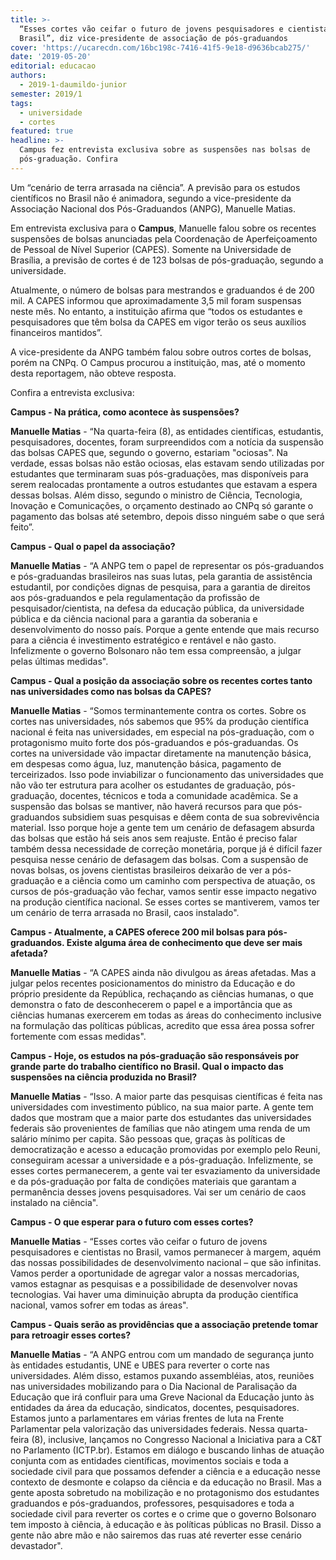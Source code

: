 ```yaml
---
title: >-
  “Esses cortes vão ceifar o futuro de jovens pesquisadores e cientistas no
  Brasil”, diz vice-presidente de associação de pós-graduandos
cover: 'https://ucarecdn.com/16bc198c-7416-41f5-9e18-d9636bcab275/'
date: '2019-05-20'
editorial: educacao
authors:
  - 2019-1-daumildo-junior
semester: 2019/1
tags:
  - universidade
  - cortes
featured: true
headline: >-
  Campus fez entrevista exclusiva sobre as suspensões nas bolsas de
  pós-graduação. Confira
---
```

Um “cenário de terra arrasada na ciência”. A previsão para os estudos científicos no Brasil não é animadora, segundo a vice-presidente da Associação Nacional dos Pós-Graduandos (ANPG), Manuelle Matias.

Em entrevista exclusiva para o **Campus**, Manuelle falou sobre os recentes suspensões de bolsas anunciadas pela Coordenação de Aperfeiçoamento de Pessoal de Nível Superior (CAPES). Somente na Universidade de Brasília, a previsão de cortes é de 123 bolsas de pós-graduação, segundo a universidade. 

Atualmente, o número de bolsas para mestrandos e graduandos é de 200 mil. A CAPES informou que aproximadamente 3,5 mil foram suspensas neste mês. No entanto, a instituição afirma que “todos os estudantes e pesquisadores que têm bolsa da CAPES em vigor terão os seus auxílios financeiros mantidos”.

A vice-presidente da ANPG também falou sobre outros cortes de bolsas, porém na CNPq.  O Campus procurou a instituição, mas, até o momento desta reportagem, não obteve resposta.

Confira a entrevista exclusiva:

**Campus - Na prática, como acontece às suspensões?**

**Manuelle Matias** - “Na quarta-feira (8), as entidades científicas, estudantis, pesquisadores, docentes, foram surpreendidos com a notícia da suspensão das bolsas CAPES que, segundo o governo, estariam "ociosas". Na verdade, essas bolsas não estão ociosas, elas estavam sendo utilizadas por estudantes que terminaram suas pós-graduações, mas disponíveis para serem realocadas prontamente a outros estudantes que estavam a espera dessas bolsas. Além disso, segundo o ministro de Ciência, Tecnologia, Inovação e Comunicações, o orçamento destinado ao CNPq só garante o pagamento das bolsas até setembro, depois disso ninguém sabe o que será feito”.



**Campus - Qual o papel da associação?**

**Manuelle Matias** - “A ANPG tem o papel de representar os pós-graduandos e pós-graduandas brasileiros nas suas lutas, pela garantia de assistência estudantil, por condições dignas de pesquisa, para a garantia de direitos aos pós-graduandos e pela regulamentação da profissão de pesquisador/cientista, na defesa da educação pública, da universidade pública e da ciência nacional para a garantia da soberania e desenvolvimento do nosso país. Porque a gente entende que mais recurso para a ciência é investimento estratégico e rentável e não gasto. Infelizmente o governo Bolsonaro não tem essa compreensão, a julgar pelas últimas medidas".



**Campus - Qual a posição da associação sobre os recentes cortes tanto nas universidades como nas bolsas da CAPES?**

**Manuelle Matias** - “Somos terminantemente contra os cortes. Sobre os cortes nas universidades, nós sabemos que 95% da produção científica nacional é feita nas universidades, em especial na pós-graduação, com o protagonismo muito forte dos pós-graduandos e pós-graduandas. Os cortes na universidade vão impactar diretamente na manutenção básica, em despesas como água, luz, manutenção básica, pagamento de terceirizados. Isso pode inviabilizar o funcionamento das universidades que não vão ter estrutura para acolher os estudantes de graduação, pós-graduação, docentes, técnicos e toda a comunidade acadêmica. Se a suspensão das bolsas se mantiver, não haverá recursos para que pós-graduandos subsidiem suas pesquisas e dêem conta de sua sobrevivência material. Isso porque hoje a gente tem um cenário de defasagem absurda das bolsas que estão há seis anos sem reajuste. Então é preciso falar também dessa necessidade de correção monetária, porque já é difícil fazer pesquisa nesse cenário de defasagem das bolsas. Com a suspensão de novas bolsas, os jovens cientistas brasileiros deixarão de ver a pós-graduação e a ciência como um caminho com perspectiva de atuação, os cursos de pós-graduação vão fechar, vamos sentir esse impacto negativo na produção científica nacional. Se esses cortes se mantiverem, vamos ter um cenário de terra arrasada no Brasil, caos instalado".



**Campus - Atualmente, a CAPES oferece 200 mil bolsas para pós-graduandos. Existe alguma área de conhecimento que deve ser mais afetada?**

**Manuelle Matias** - “A CAPES ainda não divulgou as áreas afetadas. Mas a julgar pelos recentes posicionamentos do ministro da Educação e do próprio presidente da República, rechaçando as ciências humanas, o que demonstra o fato de desconhecerem o papel e a importância que as ciências humanas exercerem em todas as áreas do conhecimento inclusive na formulação das políticas públicas, acredito que essa área possa sofrer fortemente com essas medidas".



**Campus - Hoje, os estudos na pós-graduação são responsáveis por grande parte do trabalho científico no Brasil. Qual o impacto das suspensões na ciência produzida no Brasil?**

**Manuelle Matias** - “Isso. A maior parte das pesquisas científicas é feita nas universidades com investimento público, na sua maior parte. A gente tem dados que mostram que a maior parte dos estudantes das universidades federais são provenientes de famílias que não atingem uma renda de um salário mínimo per capita. São pessoas que, graças às políticas de democratização e acesso a educação promovidas por exemplo pelo Reuni, conseguiram acessar a universidade e a pós-graduação. Infelizmente, se esses cortes permanecerem, a gente vai ter esvaziamento da universidade e da pós-graduação por falta de condições materiais que garantam a permanência desses jovens pesquisadores. Vai ser um cenário de caos instalado na ciência".



**Campus - O que esperar para o futuro com esses cortes?**

**Manuelle Matias** - “Esses cortes vão ceifar o futuro de jovens pesquisadores e cientistas no Brasil, vamos permanecer à margem, aquém das nossas possibilidades de desenvolvimento nacional – que são infinitas. Vamos perder a oportunidade de agregar valor a nossas mercadorias, vamos estagnar as pesquisas e a possibilidade de desenvolver novas tecnologias. Vai haver uma diminuição abrupta da produção científica nacional, vamos sofrer em todas as áreas".



**Campus - Quais serão as providências que a associação pretende tomar para retroagir esses cortes?**

**Manuelle Matias** -  “A ANPG entrou com um mandado de segurança junto às entidades estudantis, UNE e UBES para reverter o corte nas universidades. Além disso, estamos puxando assembléias, atos, reuniões nas universidades mobilizando para o Dia Nacional de Paralisação da Educação que irá confluir para uma Greve Nacional da Educação junto às entidades da área da educação, sindicatos, docentes, pesquisadores. Estamos junto a parlamentares em várias frentes de luta na Frente Parlamentar pela valorização das universidades federais. Nessa quarta-feira (8), inclusive, lançamos no Congresso Nacional a Iniciativa para a C&T no Parlamento (ICTP.br). Estamos em diálogo e buscando linhas de atuação conjunta com as entidades científicas, movimentos sociais e toda a sociedade civil para que possamos defender a ciência e a educação nesse contexto de desmonte e colapso da ciência e da educação no Brasil. Mas a gente aposta sobretudo na mobilização e no protagonismo dos estudantes graduandos e pós-graduandos, professores, pesquisadores e toda a sociedade civil para reverter os cortes e o crime que o governo Bolsonaro tem imposto à ciência, à educação e às políticas públicas no Brasil. Disso a gente não abre mão e não sairemos das ruas até reverter esse cenário devastador".
